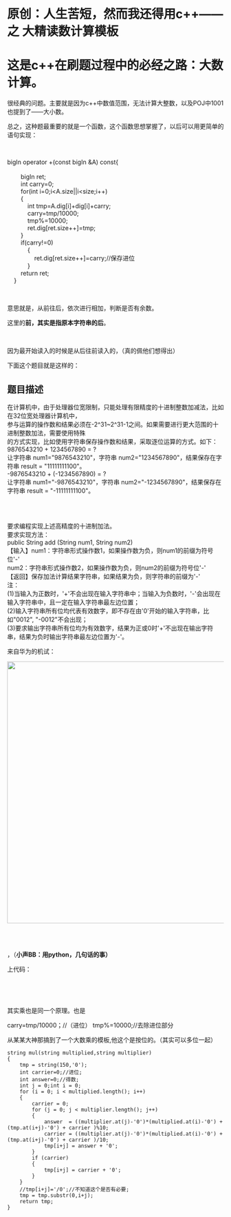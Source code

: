 # 原创：人生苦短，然而我还得用c++——之 大精读数计算模板

# **这是c++在刷题过程中的必经之路：大数计算。**

很经典的问题。主要就是因为c++中数值范围，无法计算大整数，以及POJ中1001也提到了——大小数。

总之，这种题最重要的就是一个函数，这个函数思想掌握了，以后可以用更简单的语句实现：

 

> 
<p>bigIn operator +(const bigIn &amp;A) const{<br/>
        <br/>
        bigIn ret;<br/>
        int carry=0;<br/>
        for(int i=0;i&lt;A.size||i&lt;size;i++)<br/>
        {<br/>
            int tmp=A.dig[i]+dig[i]+carry;<br/>
            carry=tmp/10000;<br/>
            tmp%=10000;<br/>
            ret.dig[ret.size++]=tmp;<br/>
        }<br/>
        if(carry!=0)<br/>
            {<br/>
                ret.dig[ret.size++]=carry;//保存进位<br/>
            }<br/>
        return ret;<br/>
    }</p>


 

意思就是，从前往后，依次进行相加，判断是否有余数。

这里的**前，**其实是指原本字符串的**后**。

 

因为最开始读入的时候是从后往前读入的，（真的佩他们想得出）

下面这个题目就是这样的：

> 
<h2>题目描述</h2>
<p>在计算机中，由于处理器位宽限制，只能处理有限精度的十进制整数加减法，比如在32位宽处理器计算机中，<br/>
参与运算的操作数和结果必须在-2^31~2^31-1之间。如果需要进行更大范围的十进制整数加法，需要使用特殊<br/>
的方式实现，比如使用字符串保存操作数和结果，采取逐位运算的方式。如下：<br/>
9876543210 + 1234567890 = ?<br/>
让字符串 num1="9876543210"，字符串 num2="1234567890"，结果保存在字符串 result = "11111111100"。<br/>
-9876543210 + (-1234567890) = ?<br/>
让字符串 num1="-9876543210"，字符串 num2="-1234567890"，结果保存在字符串 result = "-11111111100"。</p>
 
<p><br/>
要求编程实现上述高精度的十进制加法。<br/>
要求实现方法： <br/>
public String add (String num1, String num2)<br/>
【输入】num1：字符串形式操作数1，如果操作数为负，则num1的前缀为符号位'-'<br/>
num2：字符串形式操作数2，如果操作数为负，则num2的前缀为符号位'-'<br/>
【返回】保存加法计算结果字符串，如果结果为负，则字符串的前缀为'-'<br/>
注：<br/>
(1)当输入为正数时，'+'不会出现在输入字符串中；当输入为负数时，'-'会出现在输入字符串中，且一定在输入字符串最左边位置；<br/>
(2)输入字符串所有位均代表有效数字，即不存在由'0'开始的输入字符串，比如"0012", "-0012"不会出现；<br/>
(3)要求输出字符串所有位均为有效数字，结果为正或0时'+'不出现在输出字符串，结果为负时输出字符串最左边位置为'-'。</p>


来自华为的机试：

<img alt="" height="608" src="https://img-blog.csdnimg.cn/20190322211729725.png?x-oss-process=image/watermark,type_ZmFuZ3poZW5naGVpdGk,shadow_10,text_aHR0cHM6Ly9jaGVuemh1by5ibG9nLmNzZG4ubmV0,size_16,color_FFFFFF,t_70" width="816"/> 

 

，（**小声BB：用python，几句话的事）**

上代码：

 

 

其实乘也是同一个原理。也是

> 
carry=tmp/10000；//（进位）
tmp%=10000;//去除进位部分


从某某大神那搞到了一个大数乘的模板,他这个是按位的。（其实可以多位一起）

> 
<pre>
<code>string mul(string multiplied,string multiplier)
{
	tmp = string(150,'0');
	int carrier=0;//进位;
	int answer=0;//得数;
	int j = 0;int i = 0;
	for (i = 0; i &lt; multiplied.length(); i++)
	{
		carrier = 0;
		for (j = 0; j &lt; multiplier.length(); j++)
		{
			answer  = ((multiplier.at(j)-'0')*(multiplied.at(i)-'0') + (tmp.at(i+j)-'0') + carrier )%10;
			carrier = ((multiplier.at(j)-'0')*(multiplied.at(i)-'0') + (tmp.at(i+j)-'0') + carrier )/10;
			tmp[i+j] = answer + '0';
		}
		if (carrier)
		{
			tmp[i+j] = carrier + '0';
		}
	}
	//tmp[i+j]='/0';//不知道这个是否有必要;
	tmp = tmp.substr(0,i+j);
	return tmp;
}
</code></pre>
 


